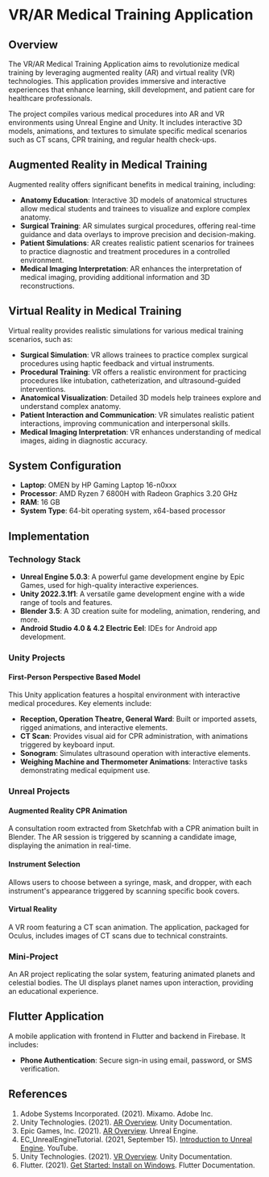 # VR/AR Medical Training Application

## Overview

The VR/AR Medical Training Application aims to revolutionize medical training by leveraging augmented reality (AR) and virtual reality (VR) technologies. This application provides immersive and interactive experiences that enhance learning, skill development, and patient care for healthcare professionals.

The project compiles various medical procedures into AR and VR environments using Unreal Engine and Unity. It includes interactive 3D models, animations, and textures to simulate specific medical scenarios such as CT scans, CPR training, and regular health check-ups.

## Augmented Reality in Medical Training

Augmented reality offers significant benefits in medical training, including:

- **Anatomy Education**: Interactive 3D models of anatomical structures allow medical students and trainees to visualize and explore complex anatomy.
- **Surgical Training**: AR simulates surgical procedures, offering real-time guidance and data overlays to improve precision and decision-making.
- **Patient Simulations**: AR creates realistic patient scenarios for trainees to practice diagnostic and treatment procedures in a controlled environment.
- **Medical Imaging Interpretation**: AR enhances the interpretation of medical imaging, providing additional information and 3D reconstructions.

## Virtual Reality in Medical Training

Virtual reality provides realistic simulations for various medical training scenarios, such as:

- **Surgical Simulation**: VR allows trainees to practice complex surgical procedures using haptic feedback and virtual instruments.
- **Procedural Training**: VR offers a realistic environment for practicing procedures like intubation, catheterization, and ultrasound-guided interventions.
- **Anatomical Visualization**: Detailed 3D models help trainees explore and understand complex anatomy.
- **Patient Interaction and Communication**: VR simulates realistic patient interactions, improving communication and interpersonal skills.
- **Medical Imaging Interpretation**: VR enhances understanding of medical images, aiding in diagnostic accuracy.


## System Configuration

- **Laptop**: OMEN by HP Gaming Laptop 16-n0xxx
- **Processor**: AMD Ryzen 7 6800H with Radeon Graphics 3.20 GHz
- **RAM**: 16 GB
- **System Type**: 64-bit operating system, x64-based processor

## Implementation

### Technology Stack

- **Unreal Engine 5.0.3**: A powerful game development engine by Epic Games, used for high-quality interactive experiences.
- **Unity 2022.3.1f1**: A versatile game development engine with a wide range of tools and features.
- **Blender 3.5**: A 3D creation suite for modeling, animation, rendering, and more.
- **Android Studio 4.0 & 4.2 Electric Eel**: IDEs for Android app development.

### Unity Projects

#### First-Person Perspective Based Model

This Unity application features a hospital environment with interactive medical procedures. Key elements include:

- **Reception, Operation Theatre, General Ward**: Built or imported assets, rigged animations, and interactive elements.
- **CT Scan**: Provides visual aid for CPR administration, with animations triggered by keyboard input.
- **Sonogram**: Simulates ultrasound operation with interactive elements.
- **Weighing Machine and Thermometer Animations**: Interactive tasks demonstrating medical equipment use.

### Unreal Projects

#### Augmented Reality CPR Animation

A consultation room extracted from Sketchfab with a CPR animation built in Blender. The AR session is triggered by scanning a candidate image, displaying the animation in real-time.

#### Instrument Selection

Allows users to choose between a syringe, mask, and dropper, with each instrument's appearance triggered by scanning specific book covers.

#### Virtual Reality

A VR room featuring a CT scan animation. The application, packaged for Oculus, includes images of CT scans due to technical constraints.

### Mini-Project

An AR project replicating the solar system, featuring animated planets and celestial bodies. The UI displays planet names upon interaction, providing an educational experience.

## Flutter Application

A mobile application with frontend in Flutter and backend in Firebase. It includes:

- **Phone Authentication**: Secure sign-in using email, password, or SMS verification.


## References

1. Adobe Systems Incorporated. (2021). Mixamo. Adobe Inc.
2. Unity Technologies. (2021). [AR Overview](https://docs.unity3d.com/Manual/AROverview.html). Unity Documentation.
3. Epic Games, Inc. (2021). [AR Overview](https://docs.unrealengine.com/4.26/en-US/SharingAndReleasing/XRDevelopment/AR/HandheldAR/AROverview/). Unreal Engine.
4. EC_UnrealEngineTutorial. (2021, September 15). [Introduction to Unreal Engine](https://www.youtube.com/watch?v=ABC123). YouTube.
5. Unity Technologies. (2021). [VR Overview](https://docs.unity3d.com/Manual/VROverview.html). Unity Documentation.
6. Flutter. (2021). [Get Started: Install on Windows](https://docs.flutter.dev/get-started/install/windows). Flutter Documentation.

